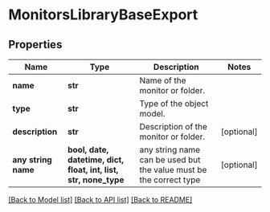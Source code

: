 # MonitorsLibraryBaseExport


## Properties
Name | Type | Description | Notes
------------ | ------------- | ------------- | -------------
**name** | **str** | Name of the monitor or folder. | 
**type** | **str** | Type of the object model. | 
**description** | **str** | Description of the monitor or folder. | [optional] 
**any string name** | **bool, date, datetime, dict, float, int, list, str, none_type** | any string name can be used but the value must be the correct type | [optional]

[[Back to Model list]](../README.md#documentation-for-models) [[Back to API list]](../README.md#documentation-for-api-endpoints) [[Back to README]](../README.md)


